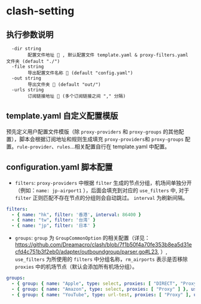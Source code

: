 # clash-setting

## 执行参数说明
```text
  -dir string
        配置文件地址 📁 , 默认配置文件 template.yaml & proxy-filters.yaml 文件夹 (default "./")
  -file string
        导出配置文件名称 📃 (default "config.yaml")
  -out string
        导出文件夹 📁 (default "out/")
  -urls string
        订阅链接地址 🔗 (多个订阅链接之间 "," 分隔)
```


## template.yaml 自定义配置模版

预先定义用户配置文件模版（除 `proxy-providers` 和 `proxy-groups`
的其他配置），脚本会根据订阅地址和规则生成填充 `proxy-providers`和 `proxy-groups` 配置。`rule-provider`、`rules`...相关配置自行在
template.yaml 中配置。

## configuration.yaml 脚本配置

* `filters`: `proxy-providers` 中根据 `filter` 生成的节点分组，机场间单独分开（例如：`name: jp-airport1`
  ），后面会填充到对应的 `use_filters` 中,
  对于 `filter` 正则匹配不存在节点的分组则会自动跳过。 `interval` 为刷新间隔。

```yaml
filters:
  - { name: "hk", filter: '香港', interval: 86400 }
  - { name: "tw", filter: '台湾' }
  - { name: "jp", filter: '日本' }
```

* `groups`: `group` 为 `GroupCommonOption`
  的相关配置（详见：https://github.com/Dreamacro/clash/blob/7f1b50f4a70fe353b8ea5d31ecfd4c751b3f2eb0/adapter/outboundgroup/parser.go#L23,
  ）, `use_filters` 为所使用的 `filters` 中分组名称，`rm_airports` 表示是否移除 `proxies` 中的机场节点（默认会添加所有机场分组）。

```yaml
groups:
  - { group: { name: "Apple", type: select, proxies: [ "DIRECT", "Proxy" ] }, use_filters: [ "us","jp" ] }
  - { group: { name: "Amazon", type: select, proxies: [ "Proxy" ] }, use_filters: [ "us","sg","hk" ] }
  - { group: { name: "YouTube", type: url-test, proxies: [ "Proxy" ], url: 'http://www.gstatic.com/generate_204', interval: 300 }, rm_airports: true }
```